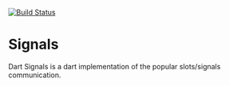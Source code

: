 [![Build Status](https://drone.io/github.com/nbilyk/Signals/status.png)](https://drone.io/github.com/nbilyk/Signals/latest)

Signals
=======

Dart Signals is a dart implementation of the popular slots/signals communication.

